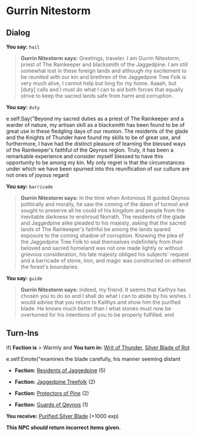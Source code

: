 # Gurrin Nitestorm
## Dialog

**You say:** `hail`



>**Gurrin Nitestorm says:** Greetings, traveler. I am Gurrin Nitestorm, priest of The Rainkeeper and blacksmith of the Jaggedpine. I am still somewhat lost in these foreign lands and although my excitement to be reunited with our kin and brethren of the Jaggedpine Tree Folk is very much alive, I cannot help but long for my home. Aaaah, but [duty] calls and I must do what I can to aid both forces that equally strive to keep the sacred lands safe from harm and corruption.

**You say:** `duty`



e.self:Say("Beyond my sacred duties as a priest of The Rainkeeper and a warder of nature, my artisan skill as a blacksmith has been found to be of great use in these fledgling days of our reunion. The residents of the glade and the Knights of Thunder have found my skills to be of great use, and furthermore, I have had the distinct pleasure of learning the blessed ways of the Rainkeeper's faithful of the Qeynos region. Truly, it has been a remarkable experience and consider myself blessed to have this opportunity to be among my kin. My only regret is that the circumstances under which we have been spurned into this reunification of our culture are not ones of joyous regard 

**You say:** `barricade`



>**Gurrin Nitestorm says:** In the time when Antonious III guided Qeynos politically and morally, he saw the coming of the dawn of turmoil and sought to preserve all he could of his kingdom and people from the inevitable darkness to enshroud Norrath. The residents of the glade and Jaggedpine alike pleaded to his majesty, asking that the sacred lands of The Rainkeeper's faithful be among the lands spared exposure to the coming shadow of corruption. Knowing the plea of the Jaggedpine Tree Folk to seal themselves indefinitely from their beloved and sacred homeland was not one made lightly or without grievous consideration, his late majesty obliged his subjects' request and a barricade of stone, iron, and magic was constructed on eitherof the forest's boundaries.

**You say:** `guide`



>**Gurrin Nitestorm says:** Indeed, my friend. It seems that Kaithys has chosen you to do so and I shall do what I can to abide by his wishes. I would advise that you return to Kaithys and show him the purified blade. He knows much better than I what stones must now be overturned for his intentions of you to be properly fulfilled.
end

## Turn-Ins




if( **Faction is** > Warmly and  **You turn in:** [Writ of Thunder](/item/8908), [Silver Blade of Rot](/item/8911)


e.self:Emote("examines the blade carefully, his manner seeming distant 


* __Faction:__ [Residents of Jaggedpine](/faction/1597) (5)


* __Faction:__ [Jaggedpine Treefolk](/faction/272) (2)


* __Faction:__ [Protectors of Pine](/faction/302) (2)


* __Faction:__ [Guards of Qeynos](/faction/262) (1)


 **You receive:**  [Purified Silver Blade](/item/8915) (+1000 exp)

**This NPC *should* return incorrect items given.**
